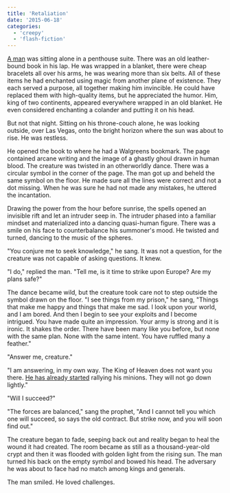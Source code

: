 ```yaml
---
title: 'Retaliation'
date: '2015-06-18'
categories:
  - 'creepy'
  - 'flash-fiction'
---
```


[A man](./on-holiday) was sitting alone in a penthouse suite. There was an old
leather-bound book in his lap. He was wrapped in a blanket, there were cheap
bracelets all over his arms, he was wearing more than six belts. All of these
items he had enchanted using magic from another plane of existence. They each
served a purpose, all together making him invincible. He could have replaced
them with high-quality items, but he appreciated the humor. Him, king of two
continents, appeared everywhere wrapped in an old blanket. He even considered
enchanting a colander and putting it on his head.

<!-- truncate -->

But not that night. Sitting on his throne-couch alone, he was looking outside,
over Las Vegas, onto the bright horizon where the sun was about to rise. He was
restless.

He opened the book to where he had a Walgreens bookmark. The page contained
arcane writing and the image of a ghastly ghoul drawn in human blood. The
creature was twisted in an otherworldly dance. There was a circular symbol in
the corner of the page. The man got up and beheld the same symbol on the floor.
He made sure all the lines were correct and not a dot missing. When he was sure
he had not made any mistakes, he uttered the incantation.

Drawing the power from the hour before sunrise, the spells opened an invisible
rift and let an intruder seep in. The intruder phased into a familiar mindset
and materialized into a dancing quasi-human figure. There was a smile on his
face to counterbalance his summoner's mood. He twisted and turned, dancing to
the music of the spheres.

"You conjure me to seek knowledge," he sang. It was not a question, for the
creature was not capable of asking questions. It knew.

"I do," replied the man. "Tell me, is it time to strike upon Europe? Are my
plans safe?"

The dance became wild, but the creature took care not to step outside the symbol
drawn on the floor. "I see things from my prison," he sang, "Things that make me
happy and things that make me sad. I look upon your world, and I am bored. And
then I begin to see your exploits and I become intrigued. You have made quite an
impression. Your army is strong and it is ironic. It shakes the order. There
have been many like you before, but none with the same plan. None with the same
intent. You have ruffled many a feather."

"Answer me, creature."

"I am answering, in my own way. The King of Heaven does not want you there.
[He has already started](./the-cathedral) rallying his minions. They will not go
down lightly."

"Will I succeed?"

"The forces are balanced," sang the prophet, "And I cannot tell you which one
will succeed, so says the old contract. But strike now, and you will soon find
out."

The creature began to fade, seeping back out and reality began to heal the wound
it had created. The room became as still as a thousand-year-old crypt and then
it was flooded with golden light from the rising sun. The man turned his back on
the empty symbol and bowed his head. The adversary he was about to face had no
match among kings and generals.

The man smiled. He loved challenges.
